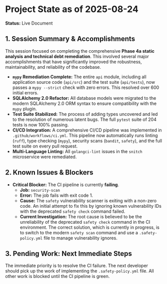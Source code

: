 # Project State as of 2025-08-24

**Status:** Live Document

## 1. Session Summary & Accomplishments

This session focused on completing the comprehensive **Phase 4a static analysis and technical debt remediation**. This involved several major accomplishments that have significantly improved the robustness, maintainability, and reliability of the codebase.

*   **`mypy` Remediation Complete:** The entire `api` module, including all application source code (`api/src`) and the test suite (`api/tests`), now passes a `mypy --strict` check with zero errors. This resolved over 600 initial errors.
*   **SQLAlchemy 2.0 Refactor:** All database models were migrated to the modern SQLAlchemy 2.0 ORM syntax to ensure compatibility with the `mypy` plugin.
*   **Test Suite Stabilized:** The process of adding types uncovered and led to the resolution of numerous latent bugs. The full `pytest` suite of 204 tests is now 100% passing.
*   **CI/CD Integration:** A comprehensive CI/CD pipeline was implemented in `.github/workflows/ci.yml`. This pipeline now automatically runs linting (`ruff`), type checking (`mypy`), security scans (`bandit`, `safety`), and the full test suite on every pull request.
*   **Multi-Language Linting:** All `golangci-lint` issues in the `snitch` microservice were remediated.

## 2. Known Issues & Blockers

*   **Critical Blocker:** The CI pipeline is currently **failing**.
    *   **Job:** `security-scan`
    *   **Error:** The job fails with exit code 1.
    *   **Cause:** The `safety` vulnerability scanner is exiting with a non-zero code. An initial attempt to fix this by ignoring known vulnerability IDs with the deprecated `safety check` command failed.
    *   **Current Investigation:** The root cause is believed to be the unreliability of the deprecated `safety check` command in the CI environment. The correct solution, which is currently in progress, is to switch to the modern `safety scan` command and use a `.safety-policy.yml` file to manage vulnerability ignores.

## 3. Pending Work: Next Immediate Steps

The immediate priority is to resolve the CI failure. The next developer should pick up the work of implementing the `.safety-policy.yml` file. All other work is blocked until the CI pipeline is green.